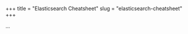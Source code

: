 +++
title = "Elasticsearch Cheatsheet"
slug = "elasticsearch-cheatsheet"
+++

<div class="payhip-embed-page" data-key="pSvH">...</div><script type="text/javascript" src="https://payhip.com/embed-page.js?v=24u68984"></script>
